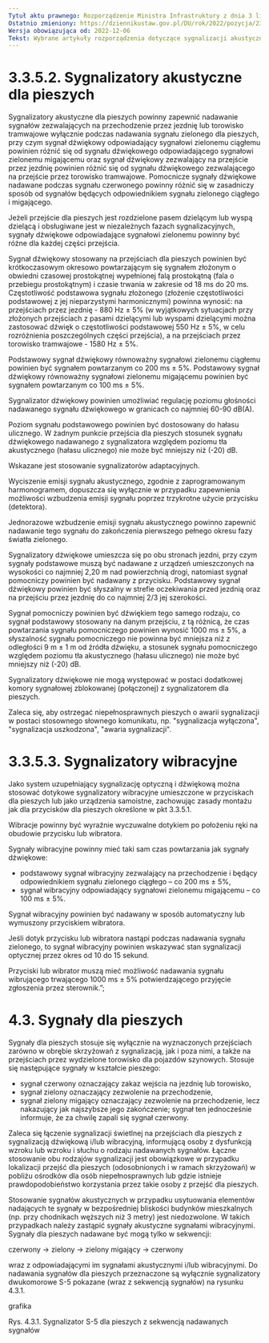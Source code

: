 ```yaml
---
Tytuł aktu prawnego: Rozporządzenie Ministra Infrastruktury z dnia 3 lipca 2003 r. w sprawie szczegółowych warunków technicznych dla znaków i sygnałów drogowych oraz urządzeń bezpieczeństwa ruchu drogowego i warunków ich umieszczania na drogach
Ostatnio zmieniony: https://dziennikustaw.gov.pl/DU/rok/2022/pozycja/2377
Wersja obowiązująca od: 2022-12-06
Tekst: Wybrane artykuły rozporządzenia dotyczące sygnalizacji akustycznej i wibracyjnej
---
```


# 3.3.5.2. Sygnalizatory akustyczne dla pieszych

Sygnalizatory akustyczne dla pieszych powinny zapewnić nadawanie sygnałów zezwalających na przechodzenie przez jezdnię lub torowisko tramwajowe wyłącznie podczas nadawania sygnału zielonego dla pieszych, przy czym sygnał dźwiękowy odpowiadający sygnałowi zielonemu ciągłemu powinien różnić się od sygnału dźwiękowego odpowiadającego sygnałowi zielonemu migającemu oraz sygnał dźwiękowy zezwalający na przejście przez jezdnię powinien różnić się od sygnału dźwiękowego zezwalającego na przejście przez torowisko tramwajowe.
Pomocnicze sygnały dźwiękowe nadawane podczas sygnału czerwonego powinny różnić się w zasadniczy sposób od sygnałów będących odpowiednikiem sygnału zielonego ciągłego i migającego.

Jeżeli przejście dla pieszych jest rozdzielone pasem dzielącym lub wyspą dzielącą i obsługiwane jest w niezależnych fazach sygnalizacyjnych, sygnały dźwiękowe odpowiadające sygnałowi zielonemu powinny być różne dla każdej części przejścia.

Sygnał dźwiękowy stosowany na przejściach dla pieszych powinien być krótkoczasowym okresowo powtarzającym się sygnałem złożonym o obwiedni czasowej prostokątnej wypełnionej falą prostokątną (fala o przebiegu prostokątnym) i czasie trwania w zakresie od 18 ms do 20 ms. Częstotliwość podstawowa sygnału złożonego (złożenie częstotliwości podstawowej z jej nieparzystymi harmonicznymi) powinna wynosić: na przejściach przez jezdnię - 880 Hz ± 5% (w wyjątkowych sytuacjach przy złożonych przejściach z pasami dzielącymi lub wyspami dzielącymi można zastosować dźwięk o częstotliwości podstawowej 550 Hz ± 5%, w celu rozróżnienia poszczególnych części przejścia), a na przejściach przez torowisko tramwajowe - 1580 Hz ± 5%.

Podstawowy sygnał dźwiękowy równoważny sygnałowi zielonemu ciągłemu powinien być sygnałem powtarzanym co 200 ms ± 5%. Podstawowy sygnał dźwiękowy równoważny sygnałowi zielonemu migającemu powinien być sygnałem powtarzanym co 100 ms ± 5%.

Sygnalizator dźwiękowy powinien umożliwiać regulację poziomu głośności nadawanego sygnału dźwiękowego w granicach co najmniej 60-90 dB(A).

Poziom sygnału podstawowego powinien być dostosowany do hałasu ulicznego. W żadnym punkcie przejścia dla pieszych stosunek sygnału dźwiękowego nadawanego z sygnalizatora względem poziomu tła akustycznego (hałasu ulicznego) nie może być mniejszy niż (-20) dB.

Wskazane jest stosowanie sygnalizatorów adaptacyjnych.

Wyciszenie emisji sygnału akustycznego, zgodnie z zaprogramowanym harmonogramem, dopuszcza się wyłącznie w przypadku zapewnienia możliwości wzbudzenia emisji sygnału poprzez trzykrotne użycie przycisku (detektora).

Jednorazowe wzbudzenie emisji sygnału akustycznego powinno zapewnić nadawanie tego sygnału do zakończenia pierwszego pełnego okresu fazy światła zielonego.

Sygnalizatory dźwiękowe umieszcza się po obu stronach jezdni, przy czym sygnały podstawowe muszą być nadawane z urządzeń umieszczonych na wysokości co najmniej 2,20 m nad powierzchnią drogi, natomiast sygnał pomocniczy powinien być nadawany z przycisku. Podstawowy sygnał dźwiękowy powinien być słyszalny w strefie oczekiwania przed jezdnią oraz na przejściu przez jezdnię do co najmniej 2/3 jej szerokości.

Sygnał pomocniczy powinien być dźwiękiem tego samego rodzaju, co sygnał podstawowy stosowany na danym przejściu, z tą różnicą, że czas powtarzania sygnału pomocniczego powinien wynosić 1000 ms ± 5%, a słyszalność sygnału pomocniczego nie powinna być mniejsza niż z odległości 9 m ± 1 m od źródła dźwięku, a stosunek sygnału pomocniczego względem poziomu tła akustycznego (hałasu ulicznego) nie może być mniejszy niż (-20) dB.

Sygnalizatory dźwiękowe nie mogą występować w postaci dodatkowej komory sygnałowej zblokowanej (połączonej) z sygnalizatorem dla pieszych.

Zaleca się, aby ostrzegać niepełnosprawnych pieszych o awarii sygnalizacji w postaci stosownego słownego komunikatu, np. "sygnalizacja wyłączona", "sygnalizacja uszkodzona", "awaria sygnalizacji".

# 3.3.5.3. Sygnalizatory wibracyjne

Jako system uzupełniający sygnalizację optyczną i dźwiękową można stosować dotykowe sygnalizatory wibracyjne umieszczone w przyciskach dla pieszych lub jako urządzenia samoistne, zachowując zasady montażu jak dla przycisków dla pieszych określone w pkt 3.3.5.1.

Wibracje powinny być wyraźnie wyczuwalne dotykiem po położeniu ręki na obudowie przycisku lub wibratora.

Sygnały wibracyjne powinny mieć taki sam czas powtarzania jak sygnały dźwiękowe:

- podstawowy sygnał wibracyjny zezwalający na przechodzenie i będący odpowiednikiem sygnału zielonego ciągłego – co 200 ms ± 5%,
- sygnał wibracyjny odpowiadający sygnałowi zielonemu migającemu – co 100 ms ± 5%.

Sygnał wibracyjny powinien być nadawany w sposób automatyczny lub wymuszony przyciskiem wibratora.

Jeśli dotyk przycisku lub wibratora nastąpi podczas nadawania sygnału zielonego, to sygnał wibracyjny powinien wskazywać stan sygnalizacji optycznej przez okres od 10 do 15 sekund.

Przyciski lub wibrator muszą mieć możliwość nadawania sygnału wibrującego trwającego 1000 ms ± 5% potwierdzającego przyjęcie zgłoszenia przez sterownik.”;

# 4.3. Sygnały dla pieszych

Sygnały dla pieszych stosuje się wyłącznie na wyznaczonych przejściach zarówno w obrębie skrzyżowań z sygnalizacją, jak i poza nimi, a także na przejściach przez wydzielone torowisko dla pojazdów szynowych. Stosuje się następujące sygnały w kształcie pieszego:

- sygnał czerwony oznaczający zakaz wejścia na jezdnię lub torowisko,
- sygnał zielony oznaczający zezwolenie na przechodzenie,
- sygnał zielony migający oznaczający zezwolenie na przechodzenie, lecz nakazujący jak najszybsze jego zakończenie; sygnał ten jednocześnie informuje, że za chwilę zapali się sygnał czerwony.

Zaleca się łączenie sygnalizacji świetlnej na przejściach dla pieszych z sygnalizacją dźwiękową i/lub wibracyjną, informującą osoby z dysfunkcją wzroku lub wzroku i słuchu o rodzaju nadawanych sygnałów. Łączne stosowanie obu rodzajów sygnalizacji jest obowiązkowe w przypadku lokalizacji przejść dla pieszych (odosobnionych i w ramach skrzyżowań) w pobliżu ośrodków dla osób niepełnosprawnych lub gdzie istnieje prawdopodobieństwo korzystania przez takie osoby z przejść dla pieszych.

Stosowanie sygnałów akustycznych w przypadku usytuowania elementów nadających te sygnały w bezpośredniej bliskości budynków mieszkalnych (np. przy chodnikach węższych niż 3 metry) jest niedozwolone. W takich przypadkach należy zastąpić sygnały akustyczne sygnałami wibracyjnymi. Sygnały dla pieszych nadawane być mogą tylko w sekwencji:

czerwony → zielony → zielony migający → czerwony

wraz z odpowiadającymi im sygnałami akustycznymi i/lub wibracyjnymi. Do nadawania sygnałów dla pieszych przeznaczone są wyłącznie sygnalizatory dwukomorowe S-5 pokazane (wraz z sekwencją sygnałów) na rysunku 4.3.1.

grafika

Rys. 4.3.1. Sygnalizator S-5 dla pieszych z sekwencją nadawanych sygnałów
